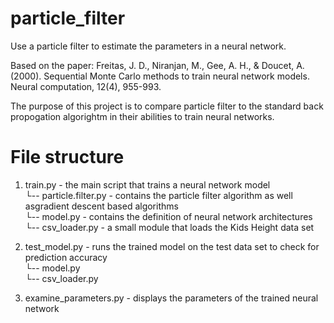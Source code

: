 # particle_filter
Use a particle filter to estimate the parameters in a neural network.

Based on the paper: Freitas, J. D., Niranjan, M., Gee, A. H., & Doucet, A. (2000). Sequential Monte Carlo methods to train neural network models. Neural computation, 12(4), 955-993.

The purpose of this project is to compare particle filter to the standard back propogation algorightm in their abilities to train neural networks.


# File structure

1. train.py - the main script that trains a neural network model </br>
            └-- particle.filter.py - contains the particle filter algorithm as well asgradient descent based algorithms       
            └-- model.py - contains the definition of neural network architectures          
            └-- csv_loader.py - a small module that loads the Kids Height data set
         
2. test_model.py - runs the trained model on the test data set to check for prediction accuracy </br>
                 └-- model.py              
                 └-- csv_loader.py

3. examine_parameters.py - displays the parameters of the trained neural network

